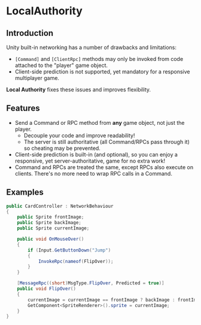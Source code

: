 # LocalAuthority


## Introduction
Unity built-in networking has a number of drawbacks and limitations:
- `[Command]` and `[ClientRpc]` methods may only be invoked from code attached to the "player" game object.
- Client-side prediction is not supported, yet mandatory for a responsive multiplayer game.

**Local Authority** fixes these issues and improves flexibility.


## Features
- Send a Command or RPC method from **any** game object, not just the player.
  - Decouple your code and improve readability!
  - The server is still authoritative (all Command/RPCs pass through it) so cheating may be prevented.
- Client-side prediction is built-in (and optional), so you can enjoy a responsive, yet server-authoritative,
  game for no extra work!
- Command and RPCs are treated the same, except RPCs also execute on clients. There's no more need to wrap
  RPC calls in a Command.


## Examples

```csharp
public CardController : NetworkBehaviour
{
    public Sprite frontImage;
    public Sprite backImage;
    public Sprite currentImage;

    public void OnMouseOver()
    {
        if (Input.GetButtonDown("Jump")
        {
            InvokeRpc(nameof(FlipOver));
        }
    }

    [MessageRpc((short)MsgType.FlipOver, Predicted = true)]
    public void FlipOver()
    {
        currentImage = currentImage == frontImage ? backImage : frontImage;
        GetComponent<SpriteRenderer>().sprite = currentImage;
    }
}
```
